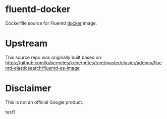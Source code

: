 fluentd-docker
============

Dockerfile source for Fluentd [docker](https://docker.io) image.

# Upstream
This source repo was originally built based on:
https://github.com/kubernetes/kubernetes/tree/master/cluster/addons/fluentd-elasticsearch/fluentd-es-image

# Disclaimer
This is not an official Google product.

test1

